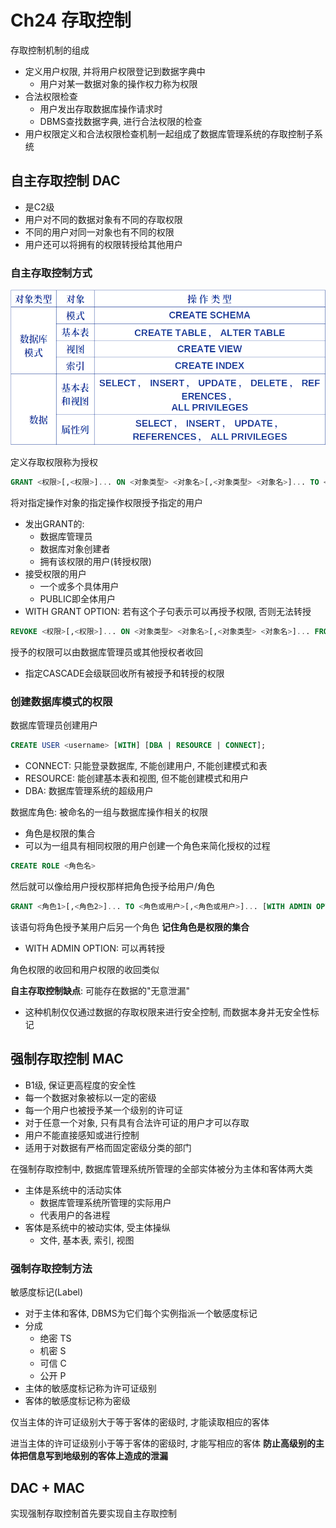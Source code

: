 # Ch24 存取控制
存取控制机制的组成
- 定义用户权限, 并将用户权限登记到数据字典中
  - 用户对某一数据对象的操作权力称为权限
- 合法权限检查
  - 用户发出存取数据库操作请求时
  - DBMS查找数据字典, 进行合法权限的检查
- 用户权限定义和合法权限检查机制一起组成了数据库管理系统的存取控制子系统

## 自主存取控制 DAC
- 是C2级
- 用户对不同的数据对象有不同的存取权限
- 不同的用户对同一对象也有不同的权限
- 用户还可以将拥有的权限转授给其他用户

### 自主存取控制方式
![alt text](/assets/ch24image0.png)

定义存取权限称为授权
```SQL
GRANT <权限>[,<权限>]... ON <对象类型> <对象名>[,<对象类型> <对象名>]... TO <用户>[,<用户>]... [WITH GRANT OPTION];
```
将对指定操作对象的指定操作权限授予指定的用户
- 发出GRANT的:
  - 数据库管理员
  - 数据库对象创建者
  - 拥有该权限的用户(转授权限)
- 接受权限的用户
  - 一个或多个具体用户
  - PUBLIC即全体用户
- WITH GRANT OPTION: 若有这个子句表示可以再授予权限, 否则无法转授

```SQL
REVOKE <权限>[,<权限>]... ON <对象类型> <对象名>[,<对象类型> <对象名>]... FROM <用户>[,<用户>]... [CASCADE|RESTRICT];
```
授予的权限可以由数据库管理员或其他授权者收回
- 指定CASCADE会级联回收所有被授予和转授的权限

### 创建数据库模式的权限
数据库管理员创建用户
```SQL
CREATE USER <username> [WITH] [DBA | RESOURCE | CONNECT];
```
- CONNECT: 只能登录数据库, 不能创建用户, 不能创建模式和表
- RESOURCE: 能创建基本表和视图, 但不能创建模式和用户
- DBA: 数据库管理系统的超级用户


数据库角色: 被命名的一组与数据库操作相关的权限
- 角色是权限的集合
- 可以为一组具有相同权限的用户创建一个角色来简化授权的过程

```SQL
CREATE ROLE <角色名>
```
然后就可以像给用户授权那样把角色授予给用户/角色

```SQL
GRANT <角色1>[,<角色2>]... TO <角色或用户>[,<角色或用户>]... [WITH ADMIN OPTION];
```
该语句将角色授予某用户后另一个角色 **记住角色是权限的集合**
- WITH ADMIN OPTION: 可以再转授

角色权限的收回和用户权限的收回类似


**自主存取控制缺点**: 可能存在数据的"无意泄漏"
- 这种机制仅仅通过数据的存取权限来进行安全控制, 而数据本身并无安全性标记

## 强制存取控制 MAC
- B1级, 保证更高程度的安全性
- 每一个数据对象被标以一定的密级
- 每一个用户也被授予某一个级别的许可证
- 对于任意一个对象, 只有具有合法许可证的用户才可以存取
- 用户不能直接感知或进行控制
- 适用于对数据有严格而固定密级分类的部门

在强制存取控制中, 数据库管理系统所管理的全部实体被分为主体和客体两大类
- 主体是系统中的活动实体
  - 数据库管理系统所管理的实际用户
  - 代表用户的各进程
- 客体是系统中的被动实体, 受主体操纵
  - 文件, 基本表, 索引, 视图

### 强制存取控制方法
敏感度标记(Label)
- 对于主体和客体, DBMS为它们每个实例指派一个敏感度标记
- 分成
  - 绝密 TS
  - 机密 S
  - 可信 C
  - 公开 P
- 主体的敏感度标记称为许可证级别
- 客体的敏感度标记称为密级

仅当主体的许可证级别大于等于客体的密级时, 才能读取相应的客体

进当主体的许可证级别小于等于客体的密级时, 才能写相应的客体 **防止高级别的主体把信息写到地级别的客体上造成的泄漏**

## DAC + MAC
实现强制存取控制首先要实现自主存取控制